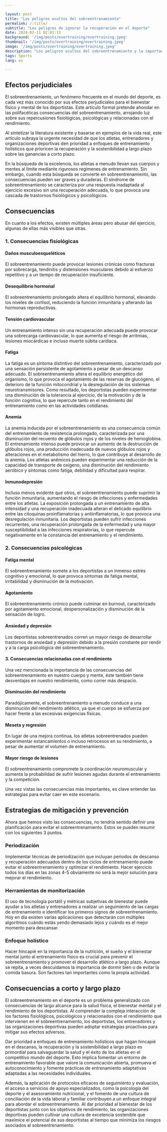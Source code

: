 ```yaml
---

layout: post 
title: "Los peligros ocultos del sobreentrenamiento"
permalink: /:title/ 
subtitle: "Los peligros de ignorar la recuperación en el deporte"
date: 2024-02-11 02:01:13
background: '/img/posts/overtraining/overtraining.jpeg'
thumbnail: '/img/posts/overtraining/overtraining.jpeg'
image: '/img/posts/overtraining/overtraining.jpeg'
description: "Los peligros ocultos del sobreentrenamiento y la importancia de la recuperación en el deporte"
tags: Sports
lang: es

---
```



## Efectos perjudiciales

El sobreentrenamiento, un fenómeno frecuente en el mundo del deporte, es cada vez más conocido por sus efectos perjudiciales para el bienestar físico y mental de los deportistas. Este artículo formal pretende ahondar en las polifacéticas consecuencias del sobreentrenamiento, arrojando luz sobre sus repercusiones fisiológicas, psicológicas y relacionadas con el rendimiento.

Al sintetizar la literatura existente y basarse en ejemplos de la vida real, este artículo subraya la urgente necesidad de que los atletas, entrenadores y organizaciones deportivas den prioridad a enfoques de entrenamiento holísticos que prioricen la recuperación y la sostenibilidad a largo plazo sobre las ganancias a corto plazo.

En la búsqueda de la excelencia, los atletas a menudo llevan sus cuerpos y mentes al límite mediante rigurosos regímenes de entrenamiento. Sin embargo, cuando esta búsqueda se convierte en sobreentrenamiento, las consecuencias pueden ser graves y duraderas. El síndrome de sobreentrenamiento se caracteriza por una respuesta inadaptada al ejercicio excesivo sin una recuperación adecuada, lo que provoca una cascada de trastornos fisiológicos y psicológicos.

## Consecuencias

En cuanto a los efectos, existen múltiples áreas pero abusar del ejercicio, algunas de ellas más visibles que otras.

### 1. Consecuencias fisiológicas

#### Daños musculoesqueléticos
El sobreentrenamiento puede provocar lesiones crónicas como fracturas por sobrecarga, tendinitis y distensiones musculares debido al esfuerzo repetitivo y a un tiempo de recuperación insuficiente.

#### Desequilibrio hormonal

El sobreentrenamiento prolongado altera el equilibrio hormonal, elevando los niveles de cortisol, reduciendo la función inmunitaria y alterando las hormonas reproductivas.

#### Tensión cardiovascular

Un entrenamiento intenso sin una recuperación adecuada puede provocar una sobrecarga cardiovascular, lo que aumenta el riesgo de arritmias, lesiones miocárdicas e incluso muerte súbita cardíaca.

#### Fatiga

La fatiga es un síntoma distintivo del sobreentrenamiento, caracterizado por una sensación persistente de agotamiento a pesar de un descanso adecuado. El sobreentrenamiento altera el equilibrio energético del organismo, lo que provoca el agotamiento de las reservas de glucógeno, el deterioro de la función mitocondrial y la desregulación de los sistemas neurotransmisores. Como resultado, los deportistas pueden experimentar una disminución de la tolerancia al ejercicio, de la motivación y de la función cognitiva, lo que repercute tanto en el rendimiento del entrenamiento como en las actividades cotidianas.

#### Anemia

La anemia inducida por el sobreentrenamiento es una consecuencia común del entrenamiento de resistencia prolongado, caracterizada por una disminución del recuento de glóbulos rojos y de los niveles de hemoglobina. El entrenamiento intenso puede provocar un aumento de la destrucción de glóbulos rojos, una producción inadecuada de nuevos glóbulos rojos y alteraciones en el metabolismo del hierro, lo que contribuye al desarrollo de la anemia. Los atletas anémicos pueden experimentar una reducción de la capacidad de transporte de oxígeno, una disminución del rendimiento aeróbico y síntomas como fatiga, debilidad y dificultad para respirar.

#### Inmunodepresión

Incluso menos evidente que otros, el sobreentrenamiento puede suprimir la función inmunitaria, aumentando el riesgo de infecciones y enfermedades entre los atletas. La exposición prolongada a un entrenamiento de alta intensidad y una recuperación inadecuada alteran el delicado equilibrio entre las citoquinas proinflamatorias y antiinflamatorias, lo que provoca una desregulación inmunitaria. Los deportistas pueden sufrir infecciones recurrentes, una recuperación prolongada de la enfermedad y una mayor susceptibilidad a las infecciones respiratorias, lo que repercute negativamente en la constancia del entrenamiento y el rendimiento.

### 2. Consecuencias psicológicas

#### Fatiga mental

El sobreentrenamiento somete a los deportistas a un inmenso estrés cognitivo y emocional, lo que provoca síntomas de fatiga mental, irritabilidad y disminución de la motivación.

#### Agotamiento

El sobreentrenamiento crónico puede culminar en burnout, caracterizado por agotamiento emocional, despersonalización y disminución de la sensación de logro.

#### Ansiedad y depresión

Los deportistas sobreentrenados corren un mayor riesgo de desarrollar trastornos de ansiedad y depresión debido a la presión constante por rendir y a la carga psicológica del sobreentrenamiento.

#### 3. Consecuencias relacionadas con el rendimiento

Una vez mencionada la importancia de las consecuencias del sobreentrenamiento en nuestro cuerpo y mente, éste también tiene desventajas en nuestro rendimiento, como correr más despacio.

#### Disminución del rendimiento

Paradójicamente, el sobreentrenamiento a menudo conduce a una disminución del rendimiento atlético, ya que el cuerpo se esfuerza por hacer frente a las excesivas exigencias físicas.

#### Meseta y regresión

En lugar de una mejora continua, los atletas sobreentrenados pueden experimentar estancamientos o incluso retrocesos en su rendimiento, a pesar de aumentar el volumen de entrenamiento.

#### Mayor riesgo de lesiones

El sobreentrenamiento compromete la coordinación neuromuscular y aumenta la probabilidad de sufrir lesiones agudas durante el entrenamiento y la competición.

Una vez vistas las consecuencias más importantes, es clave entender las estrategias para evitar caer en este escenario.

## Estrategias de mitigación y prevención

Ahora que hemos visto las consecuencias, no tendría sentido definir una planificación para evitar el sobreentrenamiento. Estos se pueden resumir con los siguientes 3 puntos.

### Periodización
Implementar técnicas de periodización que incluyan periodos de descanso y recuperación adecuados dentro de los ciclos de entrenamiento puede evitar el sobreentrenamiento y optimizar el rendimiento. Hacer ejercicio todos los días en las zonas 4-5 obviamente no será la mejor solución para mejorar el rendimiento.

### Herramientas de monitorización
El uso de tecnología portátil y métricas subjetivas de bienestar puede ayudar a los atletas y entrenadores a realizar un seguimiento de las cargas de entrenamiento e identificar los primeros signos de sobreentrenamiento. Hoy en día existen varias aplicaciones que detectarán con múltiples algoritmos cuándo estás yendo demasiado lejos y cuándo es el mejor momento para descansar.

### Enfoque holístico
Hacer hincapié en la importancia de la nutrición, el sueño y el bienestar mental junto al entrenamiento físico es crucial para prevenir el sobreentrenamiento y promover el desarrollo atlético a largo plazo. Aunque se repita, a veces descuidamos la importancia de dormir bien o de evitar la comida basura. Son factores tan importantes como la propia actividad.

## Consecuencias a corto y largo plazo

El sobreentrenamiento en el deporte es un problema generalizado con consecuencias de largo alcance para la salud física, el bienestar mental y el rendimiento de los deportistas. Al comprender la compleja interacción de los factores fisiológicos, psicológicos y relacionados con el rendimiento que intervienen en el sobreentrenamiento, los deportistas, los entrenadores y las organizaciones deportivas pueden adoptar estrategias proactivas para mitigar sus efectos adversos.

Dar prioridad a enfoques de entrenamiento holísticos que hagan hincapié en el descanso, la recuperación y la sostenibilidad a largo plazo es primordial para salvaguardar la salud y el éxito de los atletas en el competitivo mundo del deporte. Esto implica fomentar un entorno de entrenamiento favorable que valore la comunicación abierta, promueva el autoconocimiento y fomente prácticas de entrenamiento adaptativas adaptadas a las necesidades individuales.

Además, la aplicación de protocolos eficaces de seguimiento y evaluación, el acceso a servicios de apoyo especializados, como la psicología del deporte y el asesoramiento nutricional, y el fomento de una cultura de conciliación de la vida laboral y familiar contribuyen a un enfoque integral para abordar el sobreentrenamiento. Al dar prioridad al bienestar de los deportistas junto con los objetivos de rendimiento, las organizaciones deportivas pueden cultivar una cultura de excelencia sostenible que maximice el potencial de sus deportistas al tiempo que minimiza los riesgos asociados al sobreentrenamiento.